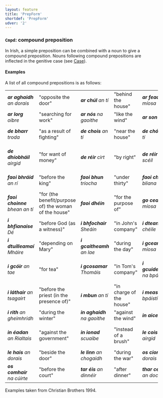 ```yaml
---
layout: feature
title: 'PrepForm'
shortdef: 'PrepForm'
udver: '2'
---
```


### <a name="Cmpd">`Cmpd`</a>: compound preposition

In Irish, a simple preposition can be combined with a noun to give a compound preposition. Nouns following compound prepositions are inflected in the genitive case (see [Case]()).

#### Examples

A list of all compound prepositions is as follows:

<table>
<tr><td><em><b>ar aghaidh</b> an  dorais</em></td><td>"opposite the door"</td>
<td><em><b>ar chúl</b> an tí</em></td><td>"behind the house"</td>
<td><em><b>ar feadh</b> míosa</em></td><td>"for a month"</td>
<td><em><b>ar fud</b> na háite</em></td><td>"throughout the place</td>
</tr><tr><td><em><b>ar lorg</b> oibre</em></td><td>"searching for work"</td>
<td><em><b>ar nós</b> na gaoithe</em></td><td>"like the wind"</td>
<td><em><b>ar son</b> Dé</em></td><td>"for God's sake"</td>
<td><em><b>d'ainneoin</b> na taoide</em></td><td>"in spite of the tide"</td>
</tr><tr><td><em><b>de bharr</b> troda</em></td><td>"as a result of fighting"</td>
<td><em><b>de chois</b> an tí</em></td><td>"near the house"</td>
<td><em><b>de chóir</b> an tí</em></td><td>"near the house"</td>
<td><em><b>de dheasca</b> an óil</em></td><td>"as a result of drink"</td>
</tr><tr><td><em><b>de dhíobháil</b> airgid</em></td><td>"for want of money"</td>
<td><em><b>de réir</b> cirt</em></td><td>"by right"</td>
<td><em><b>de réir</b> an scéil</em></td><td>"according to the story"</td>
<td><em><b>de thairbhe</b> an eolais</em></td><td>"on account of the knowledge"</td>
</tr><tr><td><em><b>faoi bhráid</b> an rí</em></td><td>"before the king"</td>
<td><em><b>faoi bhun</b> tríocha</em></td><td>"under thirty"</td>
<td><em><b>faoi cheann</b> bliana</em></td><td>"within a year"</td>
<td><em><b>faoi choinne</b> uisce</em></td><td>"to fetch water"</td>
</tr><tr><td><em><b>faoi choinne</b> bhean an tí</em></td><td>"for (the benefit/purpose of) the woman of the house"</td>
<td><em><b>faoi dhéin</b></em></td><td>"for the purpose of"</td>
<td><em><b>go ceann</b> míosa</em></td><td>"for a month (duration)"</td>
<td><em><b>i bhfeighil</b> an tí</em></td><td>"in charge of the house"</td>
</tr><tr><td><em><b>i bhfianaise</b> Dé</em></td><td>"before God (as a witness)"</td>
<td><em><b>i bhfochair</b> Sheáin</em></td><td>"in John's company"</td>
<td><em><b>i dteannta</b> a chéile</em></td><td>"together"</td>
<td><em><b>i dtrátha</b> a sé</em></td><td>"about six o'clock"</td>
</tr><tr><td><em><b>i dtuilleamaí</b> Mháire</em></td><td>"depending on Mary"</td>
<td><em><b>i gcaitheamh</b> an lae</em></td><td>"during the day"</td>
<td><em><b>i gceann</b> míosa</em></td><td>"in a month's time"</td>
<td><em><b>i gcionn</b> oibre</em></td><td>"(set) to work"</td>
</tr><tr><td><em><b>i gcóir</b> an tae</em></td><td>"for tea"</td>
<td><em><b>i gcosamar</b> Thomáis</em></td><td>"in Tom's company"</td>
<td><em><b>i gcuideachta</b> na bpáistí</em></td><td>"in the company of the children"</td>
<td><em><b>i lár</b> na páirce</em></td><td>"in the middle of the field"</td>
</tr><tr><td><em><b>i láthair</b> an tsagairt</em></td><td>"before the priest (in the presence of)"</td>
<td><em><b>i mbun</b> an tí</em></td><td>"in charge of the house"</td>
<td><em><b>i measc</b> na bpáistí</em></td><td>"among the children"</td>
<td><em><b>i ndiaidh</b> na cainte sin</em></td><td>"after that talk"</td>
</tr><tr><td><em><b>i rith</b> an gheimhridh</em></td><td>"during the winter"</td>
<td><em><b>in aghaidh</b> na gaoithe</em></td><td>"against the wind"</td>
<td><em><b>in aice</b> an tí</em></td><td>"near the house"</td>
<td><em><b>in airicis</b> Mháire</em></td><td>"to meet Mary"</td>
</tr><tr><td><em><b>in éadan</b> an Rialtais</em></td><td>"against the government"</td>
<td><em><b>in ionad</b> scuaibe</em></td><td>"instead of a brush"</td>
<td><em><b>le cois</b> an airgid</em></td><td>"along with the money (as well as)"</td>
<td><em><b>le haghaidh</b> an dinnéir</em></td><td>"for dinner (purpose)"</td>
</tr><tr><td><em><b>le hais</b> an dorais</em></td><td>"beside the door"</td>
<td><em><b>le linn</b> an chogaidh</em></td><td>"during the war"</td>
<td><em><b>os cionn</b> an dorais</em></td><td>"above the door"</td>
<td><em><b>os coinne</b> an tí</em></td><td>"opposite the house"</td>
</tr><tr><td><em><b>os comhair</b> na cúirte</em></td><td>"before the court"</td>
<td><em><b>tar éis</b> an dinnéir</em></td><td>"after dinner"</td>
<td><em><b>thar ceann</b> an dochtúra</em></td><td>"on behalf of the doctor"</td></tr>
</table>

Examples taken from Christian Brothers 1994.
<!-- Interlanguage links updated Út 9. května 2023, 20:03:46 CEST -->
